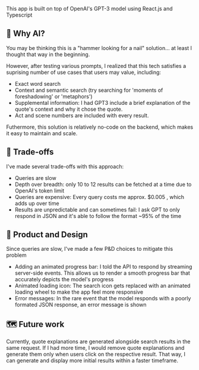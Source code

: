 This app is built on top of OpenAI's GPT-3 model using React.js and Typescript

## 🦾 Why AI?
You may be thinking this is a "hammer looking for a nail" solution... at least I thought that way in the beginning. 

However, after testing various prompts, I realized that this tech satisfies a suprising number of use cases that users may value, including:

- Exact word search
- Context and semantic search (try searching for 'moments of foreshadowing' or 'metaphors')
- Supplemental information: I had GPT3 include a brief explanation of the quote's context and why it chose the quote. 
- Act and scene numbers are included with every result.

Futhermore, this solution is relatively no-code on the backend, which makes it easy to maintain and scale.

## 🔧 Trade-offs
I've made several trade-offs with this approach:

- Queries are slow
- Depth over breadth: only 10 to 12 results can be fetched at a time due to OpenAI's token limit
- Queries are expensive: Every query costs me approx. $0.005 , which adds up over time
- Results are unpredictable and can sometimes fail: I ask GPT to only respond in JSON and it's able to follow the format ~95% of the time

## 🎨 Product and Design
Since queries are slow, I've made a few P&D choices to mitigate this problem

- Adding an animated progress bar: I told the API to respond by streaming server-side events. This allows us to render a smooth progress bar that accurately depicts the model's progress
- Animated loading icon: The search icon gets replaced with an animated loading wheel to make the app feel more responsive
- Error messages: In the rare event that the model responds with a poorly formated JSON response, an error message is shown

## 🗺️ Future work
Currently, quote explanations are generated alongside search results in the same request. If I had more time, I would remove quote explanations and generate them only when users click on the respective result. That way, I can generate and display more initial results within a faster timeframe.
